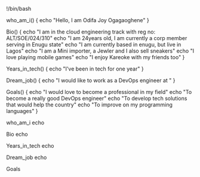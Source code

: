 !/bin/bash

who_am_i() {
    echo "Hello, I am Odifa Joy Ogagaoghene"
}

Bio() { 
    echo "I am in the cloud engineering track with reg no: ALT/SOE/024/310"
    echo "I am 24years old, I am currently a corp member serving in Enugu state"
    echo "I am currently based in enugu, but live in Lagos"
    echo "I am a Mini importer, a Jewler and I also sell sneakers"
    echo "I love playing mobile games" 
    echo "I enjoy Kareoke with my friends too"
}

Years_in_tech() {
    echo "I've been in tech for one year" 
}

Dream_job() {
    echo "I would like to work as a DevOps engineer at " 
}

Goals() {
    echo "I would love to become a professional in my field"
    echo "To become a really good DevOps engineer"
    echo "To develop tech solutions that would help the country"
    echo "To improve on my programming languages" 
}

who_am_i 
echo

Bio 
echo

Years_in_tech 
echo

Dream_job 
echo

Goals 
